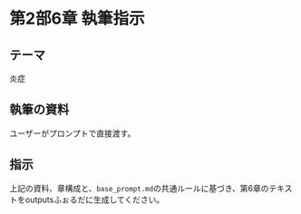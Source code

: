 # 第2部6章 執筆指示

## テーマ
炎症

## 執筆の資料
ユーザーがプロンプトで直接渡す。


## 指示
上記の資料、章構成と、`base_prompt.md`の共通ルールに基づき、第6章のテキストをoutputsふぉるだに生成してください。